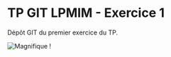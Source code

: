 TP GIT LPMIM - Exercice 1
====================

Dépôt GIT du premier exercice du TP.

![Magnifique !][logo]

[logo]: http://giphy.com/gifs/spongebob-3oriNUhx4FLc707jq0 "Youhou!"
